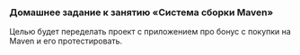 ### Домашнее задание к занятию «Система сборки Maven»
Целью будет переделать проект с приложением про бонус с покупки на Maven и его протестировать.